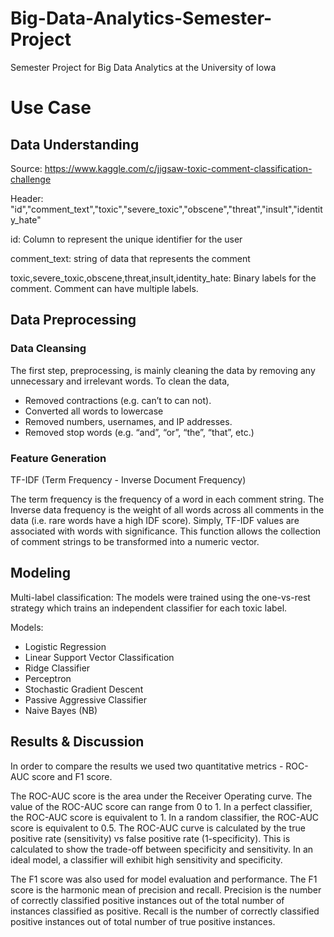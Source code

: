# Big-Data-Analytics-Semester-Project
Semester Project for  Big Data Analytics at the University of Iowa

# Use Case 

## Data Understanding
Source: https://www.kaggle.com/c/jigsaw-toxic-comment-classification-challenge

Header: "id","comment_text","toxic","severe_toxic","obscene","threat","insult","identity_hate"

  id: Column to represent the unique identifier for the user

  comment_text: string of data that represents the comment

  toxic,severe_toxic,obscene,threat,insult,identity_hate: Binary labels for the comment. Comment can have multiple labels.

## Data Preprocessing

### Data Cleansing 

The first step, preprocessing, is mainly cleaning the data by removing any unnecessary and irrelevant words. To clean the data,
- Removed contractions (e.g. can’t to can not).
- Converted all words to lowercase
- Removed numbers, usernames, and IP addresses.
- Removed stop words (e.g. “and”, “or”, “the”, “that”, etc.)

### Feature Generation

TF-IDF (Term Frequency - Inverse Document Frequency)

The term frequency is the frequency of a word in each comment string. The Inverse data frequency is the weight of all words across all comments in the data (i.e. rare words have a high IDF score). Simply, TF-IDF values are associated with words with significance. This function allows the collection of comment strings to be transformed into a numeric vector.

## Modeling 

Multi-label classification:
The models were trained using the one-vs-rest strategy which trains an independent classifier for each toxic label. 

Models:
- Logistic Regression
- Linear Support Vector Classification
- Ridge Classifier
- Perceptron
- Stochastic Gradient Descent
- Passive Aggressive Classifier
- Naive Bayes (NB)

## Results & Discussion

In order to compare the results we used two quantitative metrics - ROC-AUC score and F1 score. 

The ROC-AUC score is the area under the Receiver Operating curve. The value of the ROC-AUC score can range from 0 to 1. In a perfect classifier, the ROC-AUC score is equivalent to 1. In a random classifier, the ROC-AUC score is equivalent to 0.5. The ROC-AUC curve is calculated by the true positive rate (sensitivity) vs false positive rate (1-specificity). This is calculated to show the trade-off between specificity and sensitivity. In an ideal model, a classifier will exhibit high sensitivity and specificity. 

The F1 score was also used for model evaluation and performance. The F1 score is the harmonic mean of precision and recall. Precision is the number of correctly classified positive instances out of the total number of instances classified as positive. Recall is the number of correctly classified positive instances out of total number of true positive instances.

